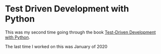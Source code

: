 # Test Driven Development with Python

This was my second time going through the book [Test-Driven Development with Python](https://www.obeythetestinggoat.com/pages/book.html#toc).

The last time I worked on this was January of 2020